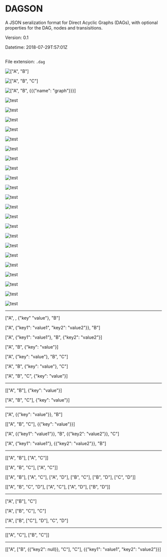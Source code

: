# DAGSON
A JSON seralization format for Direct Acyclic Graphs (DAGs), with optional properties for the DAG, nodes and transisitions.

Version: 0.1

Datetime: 2018-07-29T:57:01Z

##
File extension: `.dag`


![["A", "B"]](imgs/1.png "[\"A\", \"B\"]")

![["A", "B", "C"]](imgs/2.png)

![["A", "B", {{{"name": "graph"}}}]](imgs/3.png)

![test](imgs/4.png)

![test](imgs/5.png)

![test](imgs/6.png)

![test](imgs/7.png)

![test](imgs/8.png)

![test](imgs/9.png)

![test](imgs/10.png)

![test](imgs/11.png)

![test](imgs/12.png)

![test](imgs/13.png)

![test](imgs/14.png)

![test](imgs/15.png)

![test](imgs/16.png)

![test](imgs/17.png)

![test](imgs/18.png)

![test](imgs/19.png)

![test](imgs/20.png)

![test](imgs/21.png)

![test](imgs/22.png)

![test](imgs/23.png)

![test](imgs/24.png)

![test](imgs/25.png)



---

["A", , {"key" "value"}, "B"]

["A", {"key1": "value1", "key2": "value2"}}, "B"]

["A", {"key1": "value1"}, "B", {"key2": "value2"}]

["A", "B", {"key": "value"}]

["A", {"key": "value"}, "B", "C"]

["A", "B", {"key": "value"}, "C"]

["A", "B", "C", {"key": "value"}]

---

[["A", "B"], {"key": "value"}]

["A", "B", "C"], {"key": "value"}]

---

["A", {{"key": "value"}}, "B"]

[["A", "B", "C"], {{"key": "value"}}]

["A", {{"key1": "value1"}}, "B", {{"key2": "value2"}}, "C"]

["A", {"key1": "value1"}, {{"key2": "value2"}}, "B"]

---

[["A", "B"], ["A", "C"]]

[["A", "B", "C"], ["A", "C"]]

[["A", "B"], ["A", "C"], ["A", "D"], ["B", "C"], ["B", "D"], ["C", "D"]]

[["A", "B", "C", "D"], ["A", "C"], ["A", "D"], ["B", "D"]]

---

["A", ["B"], "C"]

["A", ["B", "C"], "C"]

["A", ["B", ["C"], "D"], "C", "D"]

---

[["A", "C"], ["B", "C"]]

---

[["A", ["B", {{"key2": null}}, "C"], "C"], {{"key1": "value1", "key2": "value2"}}]
```
